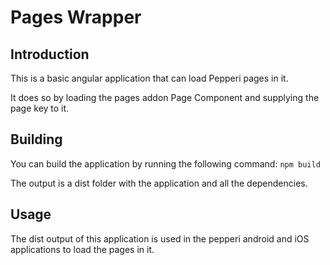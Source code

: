 # Pages Wrapper

## Introduction
This is a basic angular application that can load Pepperi pages in it.

It does so by loading the pages addon Page Component and supplying the page key to it.

## Building
You can build the application by running the following command: 
```npm build```

The output is a dist folder with the application and all the dependencies.

## Usage
The dist output of this application is used in the pepperi android and iOS applications to load the pages in it.